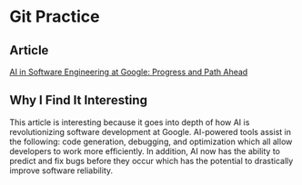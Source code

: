 # Git Practice 

## Article
[AI in Software Engineering at Google: Progress and Path Ahead](https://research.google/blog/ai-in-software-engineering-at-google-progress-and-the-path-ahead/)

## Why I Find It Interesting 
This article is interesting because it goes into depth of how AI is revolutionizing software development at Google. 
AI-powered tools assist in the following: code generation, debugging, and optimization which all allow developers to work more efficiently. 
In addition, AI now has the ability to predict and fix bugs before they occur which has the potential to drastically improve software reliability. 

